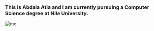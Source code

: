 ### This is Abdala Atia and I am currently pursuing a Computer Science degree at Nile University.


![me](https://github.com/AAA2026/GIF/blob/main/pixel-art-12601_256.gif)
